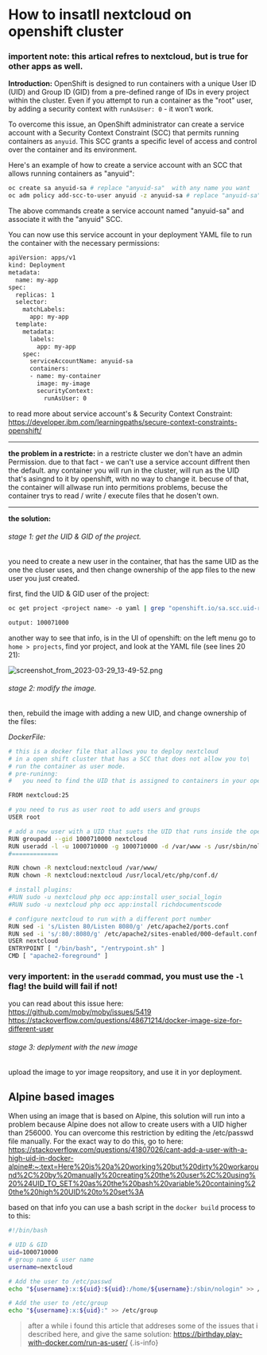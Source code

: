 # How to insatll nextcloud on openshift cluster
### importent note: this artical refres to nextcloud, but is true for other apps as well.



**Introduction:**
OpenShift is designed to run containers with a unique User ID (UID) and Group ID (GID) from a pre-defined range of IDs in every project within the cluster. Even if you attempt to run a container as the "root" user, by adding a security context with `runAsUser: 0` - it won't work.

To overcome this issue, an OpenShift administrator can create a service account with a Security Context Constraint (SCC) that permits running containers as `anyuid`. This SCC grants a specific level of access and control over the container and its environment.

Here's an example of how to create a service account with an SCC that allows running containers as "anyuid":

```bash
oc create sa anyuid-sa # replace "anyuid-sa"  with any name you want
oc adm policy add-scc-to-user anyuid -z anyuid-sa # replace "anyuid-sa" with the name of the sa form the last command
```
The above commands create a service account named "anyuid-sa" and associate it with the "anyuid" SCC.

You can now use this service account in your deployment YAML file to run the container with the necessary permissions:

```bash
apiVersion: apps/v1
kind: Deployment
metadata:
  name: my-app
spec:
  replicas: 1
  selector:
    matchLabels:
      app: my-app
  template:
    metadata:
      labels:
        app: my-app
    spec:
      serviceAccountName: anyuid-sa
      containers:
      - name: my-container
        image: my-image
        securityContext:
          runAsUser: 0
```
to read more about service account's & Security Context Constraint:
https://developer.ibm.com/learningpaths/secure-context-constraints-openshift/
*** ****
**the problem in a restricte:**
in a restricte cluster we don't have an admin Permission.
due to that fact - we can't use a service account diffrent then the default.
any container you will run in the cluster, will run as the UID that's asingnd to it by openshift, with no way to change it.
becuse of that, the container will allwase run into permitions problems, becuse the container trys to read / write / execute files that he dosen't own.
*** ****
**the solution:**
###### stage 1: get the UID & GID of the project.
you need to create a new user in the container, that has the same UID as the one the cluser uses, and then change ownership of the app files to the new user you just created.

first, find the UID & GID user of the project:

```bash
oc get project <project name> -o yaml | grep "openshift.io/sa.scc.uid-range" | cut -d: -f2 | cut -d/ -f1 | sed -e 's/^[[:space:]]*//'

output: 100071000
```
another way to see that info, is in the UI of openshift:
on the left menu go to `home > projects`, find yor project, and look at the YAML file (see lines 20 21):

![screenshot_from_2023-03-29_13-49-52.png](/screenshot_from_2023-03-29_13-49-52.png)

###### stage 2: modify the image.
then, rebuild the image with adding a new UID, and change ownership of the files: 

*DockerFile:*
```bash
# this is a docker file that allows you to deploy nextcloud
# in a open shift cluster that has a SCC that does not allow you to\
# run the container as user mode.
# pre-runinng:
#   you need to find the UID that is assigned to containers in your open shift project.

FROM nextcloud:25

# you need to rus as user root to add users and groups
USER root

# add a new user with a UID that suets the UID that runs inside the open
RUN groupadd --gid 1000710000 nextcloud
RUN useradd -l -u 1000710000 -g 1000710000 -d /var/www -s /usr/sbin/nologin nextcloud
#=============

RUN chown -R nextcloud:nextcloud /var/www/
RUN chown -R nextcloud:nextcloud /usr/local/etc/php/conf.d/

# install plugins:
#RUN sudo -u nextcloud php occ app:install user_social_login
#RUN sudo -u nextcloud php occ app:install richdocumentscode

# configure nextcloud to run with a different port number
RUN sed -i 's/Listen 80/Listen 8080/g' /etc/apache2/ports.conf
RUN sed -i 's/:80/:8080/g' /etc/apache2/sites-enabled/000-default.conf
USER nextcloud
ENTRYPOINT [ "/bin/bash", "/entrypoint.sh" ]
CMD [ "apache2-foreground" ]
```
### very importent: in the `useradd` commad, you must use the `-l` flag! the build will fail if not!
you can read about this issue here:
https://github.com/moby/moby/issues/5419
https://stackoverflow.com/questions/48671214/docker-image-size-for-different-user
###### stage 3: deplyment with the new image
upload the image to yor image reopsitory, and use it in yor deployment.

## Alpine based images
When using an image that is based on Alpine, this solution will run into a problem because Alpine does not allow to create users with a UID higher than 256000. You can overcome this restriction by editing the /etc/passwd file manually. For the exact way to do this, go to here: 
https://stackoverflow.com/questions/41807026/cant-add-a-user-with-a-high-uid-in-docker-alpine#:~:text=Here%20is%20a%20working%20but%20dirty%20workaround%2C%20by%20manually%20creating%20the%20user%2C%20using%20%24UID_TO_SET%20as%20the%20bash%20variable%20containing%20the%20high%20UID%20to%20set%3A

based on that info you can use a bash script in the `docker build` process to to this:
```bash
#!/bin/bash

# UID & GID
uid=1000710000
# group name & user name
username=nextcloud

# Add the user to /etc/passwd
echo "${username}:x:${uid}:${uid}:/home/${username}:/sbin/nologin" >> /etc/passwd

# Add the user to /etc/group
echo "${username}:x:${uid}:" >> /etc/group

```

> after  a while i found this article that addreses some of the issues that i described here, and give the same solution:
https://birthday.play-with-docker.com/run-as-user/
{.is-info}
